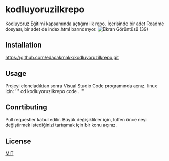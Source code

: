 # kodluyoruzilkrepo
[Kodluyoruz](https://www.kodluyoruz.org/) Eğitimi kapsamında açtığım ilk repo. İçerisinde bir adet Readme dosyası, bir adet de index.html barındırıyor.
![Ekran Görüntüsü (39)](https://user-images.githubusercontent.com/107700228/184421306-960cb809-ea68-4422-9f88-82f2efb7489d.png)
## Installation
https://github.com/edacakmakk/kodluyoruzilkrepo.git
## Usage
Projeyi cloneladıktan sonra Visual Studio Code programında açnız.
linux için:
'''
cd kodluyoruzilkrepo
code .
'''
## Conrtibuting
Pull requestler kabul edilir. Büyük değişiklikler için, lütfen önce neyi değiştirmek istediğinizi tartışmak için bir konu açınız.
## License
[MIT](https://choosealicense.com/licenses/mit/)